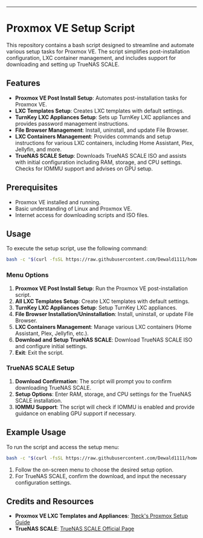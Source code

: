 

---

# Proxmox VE Setup Script

This repository contains a bash script designed to streamline and automate various setup tasks for Proxmox VE. The script simplifies post-installation configuration, LXC container management, and includes support for downloading and setting up TrueNAS SCALE.

## Features

- **Proxmox VE Post Install Setup**: Automates post-installation tasks for Proxmox VE.
- **LXC Templates Setup**: Creates LXC templates with default settings.
- **TurnKey LXC Appliances Setup**: Sets up TurnKey LXC appliances and provides password management instructions.
- **File Browser Management**: Install, uninstall, and update File Browser.
- **LXC Containers Management**: Provides commands and setup instructions for various LXC containers, including Home Assistant, Plex, Jellyfin, and more.
- **TrueNAS SCALE Setup**: Downloads TrueNAS SCALE ISO and assists with initial configuration including RAM, storage, and CPU settings. Checks for IOMMU support and advises on GPU setup.

## Prerequisites

- Proxmox VE installed and running.
- Basic understanding of Linux and Proxmox VE.
- Internet access for downloading scripts and ISO files.

## Usage

To execute the setup script, use the following command:

```bash
bash -c "$(curl -fsSL https://raw.githubusercontent.com/Dewald1111/homelab-setup/main/setup_proxmox.sh)"
```

### Menu Options

1. **Proxmox VE Post Install Setup**: Run the Proxmox VE post-installation script.
2. **All LXC Templates Setup**: Create LXC templates with default settings.
3. **TurnKey LXC Appliances Setup**: Setup TurnKey LXC appliances.
4. **File Browser Installation/Uninstallation**: Install, uninstall, or update File Browser.
5. **LXC Containers Management**: Manage various LXC containers (Home Assistant, Plex, Jellyfin, etc.).
6. **Download and Setup TrueNAS SCALE**: Download TrueNAS SCALE ISO and configure initial settings.
7. **Exit**: Exit the script.

### TrueNAS SCALE Setup

1. **Download Confirmation**: The script will prompt you to confirm downloading TrueNAS SCALE.
2. **Setup Options**: Enter RAM, storage, and CPU settings for the TrueNAS SCALE installation.
3. **IOMMU Support**: The script will check if IOMMU is enabled and provide guidance on enabling GPU support if necessary.

## Example Usage

To run the script and access the setup menu:

```bash
bash -c "$(curl -fsSL https://raw.githubusercontent.com/Dewald1111/homelab-setup/main/setup_proxmox.sh)"
```

1. Follow the on-screen menu to choose the desired setup option.
2. For TrueNAS SCALE, confirm the download, and input the necessary configuration settings.

## Credits and Resources

- **Proxmox VE LXC Templates and Appliances**: [Tteck's Proxmox Setup Guide](https://tteck.github.io/Proxmox/)
- **TrueNAS SCALE**: [TrueNAS SCALE Official Page](https://www.truenas.com/truenas-scale/)
